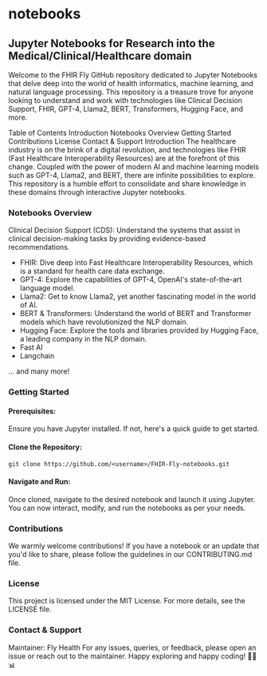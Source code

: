 # notebooks
## Jupyter Notebooks for Research into the Medical/Clinical/Healthcare domain 

Welcome to the FHIR Fly GitHub repository dedicated to Jupyter Notebooks that delve deep into the world of health informatics, machine learning, and natural language processing. This repository is a treasure trove for anyone looking to understand and work with technologies like Clinical Decision Support, FHIR, GPT-4, Llama2, BERT, Transformers, Hugging Face, and more.

Table of Contents
Introduction
Notebooks Overview
Getting Started
Contributions
License
Contact & Support
Introduction
The healthcare industry is on the brink of a digital revolution, and technologies like FHIR (Fast Healthcare Interoperability Resources) are at the forefront of this change. Coupled with the power of modern AI and machine learning models such as GPT-4, Llama2, and BERT, there are infinite possibilities to explore. This repository is a humble effort to consolidate and share knowledge in these domains through interactive Jupyter notebooks.

### Notebooks Overview
Clinical Decision Support (CDS): Understand the systems that assist in clinical decision-making tasks by providing evidence-based recommendations.

- FHIR: Dive deep into Fast Healthcare Interoperability Resources, which is a standard for health care data exchange.
- GPT-4: Explore the capabilities of GPT-4, OpenAI's state-of-the-art language model.
- Llama2: Get to know Llama2, yet another fascinating model in the world of AI.
- BERT & Transformers: Understand the world of BERT and Transformer models which have revolutionized the NLP domain.
- Hugging Face: Explore the tools and libraries provided by Hugging Face, a leading company in the NLP domain.
- Fast AI
- Langchain

... and many more!

### Getting Started

#### Prerequisites:
Ensure you have Jupyter installed. If not, here's a quick guide to get started.

#### Clone the Repository:
```git clone https://github.com/<username>/FHIR-Fly-notebooks.git```

#### Navigate and Run:
Once cloned, navigate to the desired notebook and launch it using Jupyter. You can now interact, modify, and run the notebooks as per your needs.


### Contributions
We warmly welcome contributions! If you have a notebook or an update that you'd like to share, please follow the guidelines in our CONTRIBUTING.md file.

### License
This project is licensed under the MIT License. For more details, see the LICENSE file.

### Contact & Support
Maintainer: Fly Health
For any issues, queries, or feedback, please open an issue or reach out to the maintainer.
Happy exploring and happy coding! 🚀🔬📊
